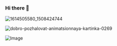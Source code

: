### Hi there 👋
![1614505580_1508424744](https://github.com/sofijacom/sofijacom/assets/107557749/8767c9ef-5c55-4258-a316-f8a774caadeb)


![dobro-pozhalovat-animatsionnaya-kartinka-0269](https://github.com/sofijacom/sofijacom/assets/107557749/b3962be4-cf62-497f-9d5d-c0216ee744f1)


![Image](https://github-readme-stats.vercel.app/api?username=sofijacom&theme=jolly&count_private=true&show_icons=true)

### 

<!--
**sofijacom/sofijacom** is a ✨ _special_ ✨ repository because its `README.md` (this file) appears on your GitHub profile.

Here are some ideas to get you started:

- 🔭 I’m currently working on ...
- 🌱 I’m currently learning ...
- 👯 I’m looking to collaborate on ...
- 🤔 I’m looking for help with ...
- 💬 Ask me about ...
- 📫 How to reach me: ...
- 😄 Pronouns: ...
- ⚡ Fun fact: ...
-->
